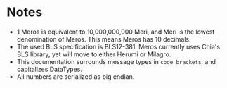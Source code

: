 # Notes

- 1 Meros is equivalent to 10,000,000,000 Meri, and Meri is the lowest denomination of Meros. This means Meros has 10 decimals.
- The used BLS specification is BLS12-381. Meros currently uses Chia's BLS library, yet will move to either Herumi or Milagro.
- This documentation surrounds message types in `code brackets`, and capitalizes DataTypes.
- All numbers are serialized as big endian.
